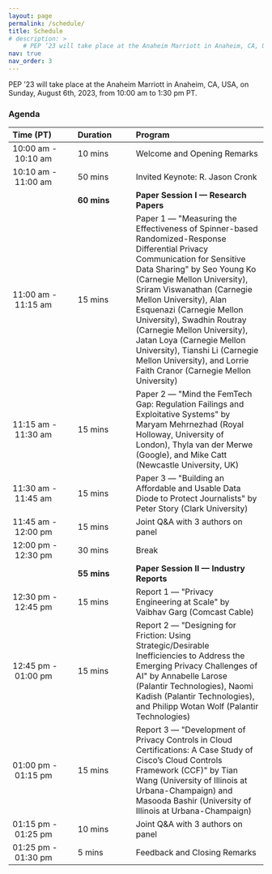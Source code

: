 ```yaml
---
layout: page
permalink: /schedule/
title: Schedule
# description: > 
    # PEP ’23 will take place at the Anaheim Marriott in Anaheim, CA, USA, on Sunday, August 6th, 2023, from 10:00 am to 1:30 pm PT.
nav: true
nav_order: 3
---
```


PEP ’23 will take place at the Anaheim Marriott in Anaheim, CA, USA, on Sunday, August 6th, 2023, from 10:00 am to 1:30 pm PT.

### Agenda

| Time (PT)&emsp;&emsp;  | Duration&emsp;&emsp; | Program |
| :--- | :--- | :--- |
| 10:00&nbsp;am&nbsp;-&nbsp;10:10&nbsp;am&emsp;&emsp; | 10&nbsp;mins&emsp;&emsp; | Welcome and Opening Remarks         | 
| 10:10&nbsp;am&nbsp;-&nbsp;11:00&nbsp;am&emsp;&emsp; | 50&nbsp;mins&emsp;&emsp; | Invited Keynote: R. Jason Cronk       | 
|                                                     | **60&nbsp;mins&emsp;&emsp;** | **Paper Session I — Research Papers**   |
| 11:00&nbsp;am&nbsp;-&nbsp;11:15 am&emsp;&emsp;      | 15&nbsp;mins&emsp;&emsp; | Paper 1 — "Measuring the Effectiveness of Spinner-based Randomized-Response Differential Privacy Communication for Sensitive Data Sharing" by Seo Young Ko (Carnegie Mellon University), Sriram Viswanathan (Carnegie Mellon University), Alan Esquenazi (Carnegie Mellon University), Swadhin Routray (Carnegie Mellon University), Jatan Loya (Carnegie Mellon University), Tianshi Li (Carnegie Mellon University), and Lorrie Faith Cranor (Carnegie Mellon University) | 
| 11:15&nbsp;am&nbsp;-&nbsp;11:30&nbsp;am&emsp;&emsp; | 15&nbsp;mins&emsp;&emsp; | Paper 2 — "Mind the FemTech Gap: Regulation Failings and Exploitative Systems" by Maryam Mehrnezhad (Royal Holloway, University of London), Thyla van der Merwe (Google), and Mike Catt (Newcastle University, UK)  | 
| 11:30&nbsp;am&nbsp;-&nbsp;11:45&nbsp;am&emsp;&emsp; | 15&nbsp;mins&emsp;&emsp; | Paper 3 — "Building an Affordable and Usable Data Diode to Protect Journalists" by Peter Story (Clark University)| 
| 11:45&nbsp;am&nbsp;-&nbsp;12:00&nbsp;pm&emsp;&emsp; | 15&nbsp;mins&emsp;&emsp; | Joint Q&A with 3 authors on panel   | 
| 12:00&nbsp;pm&nbsp;-&nbsp;12:30&nbsp;pm&emsp;&emsp; | 30&nbsp;mins&emsp;&emsp; | Break                               |
|                                                     | **55&nbsp;mins&emsp;&emsp;**| **Paper Session II — Industry Reports** |
| 12:30&nbsp;pm&nbsp;-&nbsp;12:45&nbsp;pm&emsp;&emsp; | 15&nbsp;mins&emsp;&emsp; | Report 1 — "Privacy Engineering at Scale" by Vaibhav Garg (Comcast Cable)| 
| 12:45&nbsp;pm&nbsp;-&nbsp;01:00&nbsp;pm&emsp;&emsp; | 15&nbsp;mins&emsp;&emsp; | Report 2 — "Designing for Friction: Using Strategic/Desirable Inefficiencies to Address the Emerging Privacy Challenges of AI" by Annabelle Larose (Palantir Technologies), Naomi Kadish (Palantir Technologies), and Philipp Wotan Wolf (Palantir Technologies) | 
| 01:00&nbsp;pm&nbsp;-&nbsp;01:15&nbsp;pm&emsp;&emsp; | 15&nbsp;mins&emsp;&emsp; | Report 3 — "Development of Privacy Controls in Cloud Certifications: A Case Study of Cisco’s Cloud Controls Framework (CCF)" by Tian Wang (University of Illinois at Urbana-Champaign) and Masooda Bashir (University of Illinois at Urbana-Champaign)| 
| 01:15&nbsp;pm&nbsp;-&nbsp;01:25&nbsp;pm&emsp;&emsp; | 10&nbsp;mins&emsp;&emsp; | Joint Q&A with 3 authors on panel   |
| 01:25&nbsp;pm&nbsp;-&nbsp;01:30&nbsp;pm&emsp;&emsp; | 5&nbsp;mins&emsp;&emsp;  | Feedback and Closing Remarks        | 




